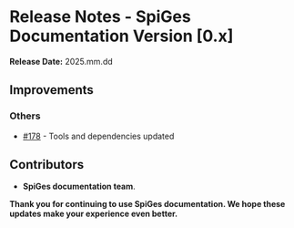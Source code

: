 # Release Notes - SpiGes Documentation Version [0.x]

**Release Date:** 2025.mm.dd

## Improvements

### Others

- [#178](https://github.com/SpiGes/handbook/issues/178) - Tools and dependencies updated

## Contributors

- **SpiGes documentation team**.

**Thank you for continuing to use SpiGes documentation. We hope these updates make your experience even better.**
